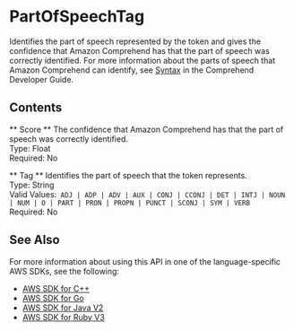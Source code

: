 # PartOfSpeechTag<a name="API_PartOfSpeechTag"></a>

Identifies the part of speech represented by the token and gives the confidence that Amazon Comprehend has that the part of speech was correctly identified\. For more information about the parts of speech that Amazon Comprehend can identify, see [Syntax](https://docs.aws.amazon.com/comprehend/latest/dg/how-syntax.html) in the Comprehend Developer Guide\. 

## Contents<a name="API_PartOfSpeechTag_Contents"></a>

 ** Score **   <a name="comprehend-Type-PartOfSpeechTag-Score"></a>
The confidence that Amazon Comprehend has that the part of speech was correctly identified\.  
Type: Float  
Required: No

 ** Tag **   <a name="comprehend-Type-PartOfSpeechTag-Tag"></a>
Identifies the part of speech that the token represents\.  
Type: String  
Valid Values:` ADJ | ADP | ADV | AUX | CONJ | CCONJ | DET | INTJ | NOUN | NUM | O | PART | PRON | PROPN | PUNCT | SCONJ | SYM | VERB`   
Required: No

## See Also<a name="API_PartOfSpeechTag_SeeAlso"></a>

For more information about using this API in one of the language\-specific AWS SDKs, see the following:
+  [AWS SDK for C\+\+](https://docs.aws.amazon.com/goto/SdkForCpp/comprehend-2017-11-27/PartOfSpeechTag) 
+  [AWS SDK for Go](https://docs.aws.amazon.com/goto/SdkForGoV1/comprehend-2017-11-27/PartOfSpeechTag) 
+  [AWS SDK for Java V2](https://docs.aws.amazon.com/goto/SdkForJavaV2/comprehend-2017-11-27/PartOfSpeechTag) 
+  [AWS SDK for Ruby V3](https://docs.aws.amazon.com/goto/SdkForRubyV3/comprehend-2017-11-27/PartOfSpeechTag) 